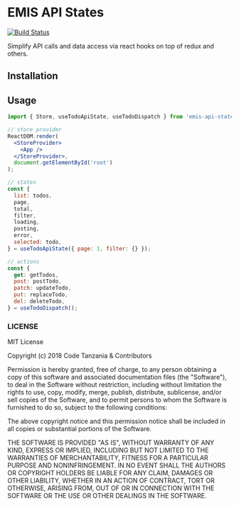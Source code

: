 # EMIS API States

[![Build Status](https://travis-ci.org/CodeTanzania/emis-api-states.svg?branch=develop)](https://travis-ci.org/CodeTanzania/emis-api-states)

Simplify API calls and data access via react hooks on top of redux and others.

## Installation

## Usage

```jsx
import { Store, useTodoApiState, useTodoDispatch } from 'emis-api-states';

// store provider
ReactDOM.render(
  <StoreProvider>
    <App />
  </StoreProvider>,
  document.getElementById('root')
);

// states
const {
  list: todos,
  page,
  total,
  filter,
  loading,
  posting,
  error,
  selected: todo,
} = useTodoApiState({ page: 1, filter: {} });

// actions
const {
  get: getTodos,
  post: postTodo,
  patch: updateTodo,
  put: replaceTodo,
  del: deleteTodo,
} = useTodoDispatch();
```

### LICENSE

MIT License

Copyright (c) 2018 Code Tanzania & Contributors

Permission is hereby granted, free of charge, to any person obtaining a copy of this software and associated documentation files (the "Software"), to deal in the Software without restriction, including without limitation the rights to use, copy, modify, merge, publish, distribute, sublicense, and/or sell copies of the Software, and to permit persons to whom the Software is furnished to do so, subject to the following conditions:

The above copyright notice and this permission notice shall be included in all copies or substantial portions of the Software.

THE SOFTWARE IS PROVIDED "AS IS", WITHOUT WARRANTY OF ANY KIND, EXPRESS OR IMPLIED, INCLUDING BUT NOT LIMITED TO THE WARRANTIES OF MERCHANTABILITY, FITNESS FOR A PARTICULAR PURPOSE AND NONINFRINGEMENT. IN NO EVENT SHALL THE AUTHORS OR COPYRIGHT HOLDERS BE LIABLE FOR ANY CLAIM, DAMAGES OR OTHER LIABILITY, WHETHER IN AN ACTION OF CONTRACT, TORT OR OTHERWISE, ARISING FROM, OUT OF OR IN CONNECTION WITH THE SOFTWARE OR THE USE OR OTHER DEALINGS IN THE SOFTWARE.
